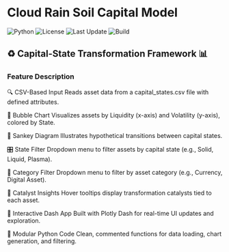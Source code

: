 # Cloud Rain Soil Capital Model  
![Python](https://img.shields.io/badge/Python-3.8%2B-blue)
![License](https://img.shields.io/badge/License-MIT-green)
![Last Update](https://img.shields.io/badge/Updated-March_2025-orange)
![Build](https://img.shields.io/badge/Build-Passing-brightgreen)  

## ♻️ Capital-State Transformation Framework 📊 

### Feature	Description  

🔍 CSV-Based Input	Reads asset data from a capital_states.csv file with defined attributes.  

🌈 Bubble Chart	Visualizes assets by Liquidity (x-axis) and Volatility (y-axis), colored by State.  

🔗 Sankey Diagram	Illustrates hypothetical transitions between capital states.

🎛 State Filter	Dropdown menu to filter assets by capital state (e.g., Solid, Liquid, Plasma).  

🧭 Category Filter	Dropdown menu to filter by asset category (e.g., Currency, Digital Asset).  

🧠 Catalyst Insights	Hover tooltips display transformation catalysts tied to each asset.  

🚀 Interactive Dash App	Built with Plotly Dash for real-time UI updates and exploration.  

🔧 Modular Python Code	Clean, commented functions for data loading, chart generation, and filtering.  

